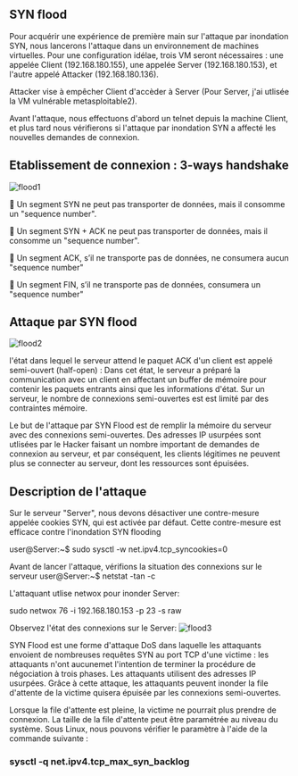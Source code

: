 ## SYN flood
Pour acquérir une expérience de première main sur l'attaque par inondation SYN, nous lancerons l'attaque dans un environnement de machines virtuelles. Pour une configuration idélae, trois VM seront nécessaires :
une appelée Client (192.168.180.155), une appelée Server (192.168.180.153), et l'autre appelé Attacker (192.168.180.136). 

Attacker vise à empêcher Client d'accèder à Server (Pour Server, j'ai utlisée la VM vulnérable metasploitable2).

Avant l'attaque, nous effectuons d'abord un telnet depuis la machine Client, et plus tard nous vérifierons si l'attaque par inondation SYN a affecté les nouvelles demandes de connexion.


## Etablissement de connexion : 3-ways handshake

![flood1](https://github.com/aabda2000/sti3a-security/assets/38082725/f44f0de0-aca0-4285-b6ca-afb559d17efb)

🚩 Un segment SYN ne peut pas transporter de données, mais il consomme un "sequence number".

🚩 Un segment SYN + ACK ne peut pas transporter de données, mais il consomme un "sequence number".

🚩 Un segment ACK, s’il ne transporte pas de données, ne consumera aucun  "sequence number"

🚩 Un segment FIN, s’il ne transporte pas de données, consumera un "sequence number"


## Attaque par SYN flood

![flood2](https://github.com/aabda2000/sti3a-security/assets/38082725/ce691b7e-a8b1-4cb3-8886-01c1ad5862ac)

l'état dans lequel le serveur attend le paquet ACK d'un client est appelé semi-ouvert (half-open) : Dans cet état, le serveur a préparé la communication avec un client en affectant un buffer de mémoire pour contenir les paquets entrants ainsi que les informations d'état. Sur un serveur, le nombre de connexions semi-ouvertes est est limité par des contraintes mémoire.

Le but de l'attaque par SYN Flood est de remplir la mémoire du serveur avec des connexions semi-ouvertes. Des adresses IP usurpées sont utlisées par le Hacker faisant un nombre important de demandes de connexion au serveur, et par conséquent, les clients légitimes ne peuvent plus se connecter au serveur, dont les ressources sont épuisées.

## Description de l'attaque

Sur le serveur "Server", nous devons désactiver une contre-mesure appelée cookies SYN, qui est activée par défaut. Cette contre-mesure est efficace contre l'inondation SYN flooding

user@Server:~$ sudo sysctl -w net.ipv4.tcp_syncookies=0

Avant de lancer l'attaque, vérifions la situation des connexions sur le serveur
user@Server:~$ netstat -tan -c

L'attaquant utlise netwox pour inonder Server:

sudo netwox 76 -i 192.168.180.153 -p 23 -s raw


Observez l'état des connexions sur le Server:
![flood3](https://github.com/aabda2000/sti3a-security/assets/38082725/b885b8d7-a55f-4d02-9b11-4a976d79f4f2)

SYN Flood est une forme d'attaque DoS dans laquelle les attaquants envoient de nombreuses requêtes SYN au port TCP d'une victime : les attaquants n'ont aucunemet l'intention de terminer la procédure de négociation à trois phases. Les attaquants utilisent des adresses IP usurpées. Grâce à cette attaque, les attaquants peuvent inonder la file d'attente de la victime quisera épuisée par les connexions semi-ouvertes.

Lorsque la file d'attente est pleine, la victime ne pourrait plus prendre de connexion. La taille de la file d'attente peut être paramétrée au niveau du système. Sous Linux, nous pouvons vérifier le paramètre à l'aide de la commande suivante : 

### sysctl -q net.ipv4.tcp_max_syn_backlog

